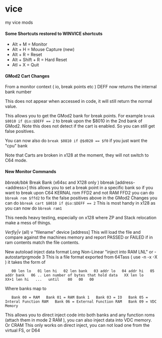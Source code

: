 # vice
 my vice mods


#### Some Shortcuts restored to WINVICE shortcuts
- Alt + M = Monitor
- Alt + H = Mouse Capture (new)
- Alt + R = Reset
- Alt + Shift + R = Hard Reset
- Atl + X = Quit

#### GMod2 Cart Changes
From a monitor context ( io, break points etc ) DEFF now returns the internal bank number 

This does not appear when accessed in code, it will still return the normal value. 

This allows you to get the GMod2 bank for break points. 
For example `break $8010 if @io:$DEFF == 2` to break upon the $8010 in the 2nd bank of GMod2. Note this does not detect if the cart is enabled. So you can still get false positives.

You can now also do 
`break $0810 if @$d020 == $f0` if you just want the "cpu" bank

Note that Carts are broken in x128 at the moment, they will not switch to C64 mode.

#### New Monitor Commands
_bbreak/bbk_ Break Bank (x64sc and X128 only )
bbreak <bankname> [address-\<address>] <condition>
this allows you to set a break point in a specific bank
so if you want to break upon C64 KERNAL rom FFD2 and not RAM FFD2 you can do
`bbreak rom $ffd2`
to fix the false positives above in the GMod2 Changes you can do
`bbreak cart $8010 if @io:$DEFF == 2`
This is most handy in x128 as you can now do
`bbreak ram1`

This needs heavy testing, especially on x128 where ZP and Stack relocation make a mess 
of things.

_Verfiy|v_ (all)
v "filename" device [address]
This will load the file and compare against the machines memory and report PASSED or
FAILED if in ram contents match the file contents. 

New autoload inject data format Long Non-Linear 
"inject into RAM LNL" or -autostartprgmode 3
This is a file format exported from 64Tass ( use -n -x -X ) 
it takes the form of 

`    00 len lo  
    01 len hi  
    02 len bank  
    03 addr lo  
    04 addr hi  
    05 addr bank  
    06 .. Len number of bytes that hold data  
    XX len lo  
    XX+1 len hi  
    ...  
    until   
    00  
    00  
    00  `

Where banks map to

`    Bank 00 = RAM  
    Bank 01 = RAM Bank 1  
    Bank 03 = IO  
    Bank 05 = Interal Function RAM  
    Bank 06 = External Function RAM  
    Bank 09 = VDC Memory  `  

This allows you to direct inject code into both banks and any function roms
(attach them in mode 2 RAM ), you can also inject data into VDC memory. Or CRAM
This only works on direct inject, you can not load one from the virtual FS, or D64
